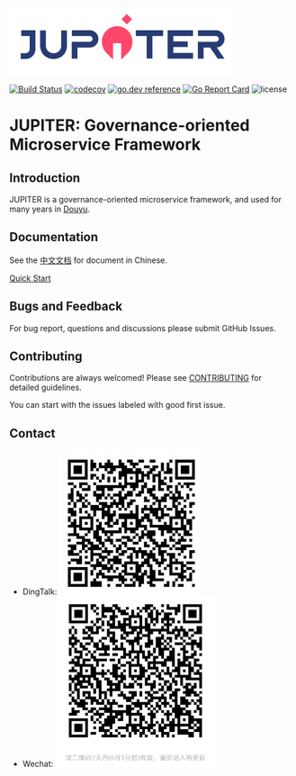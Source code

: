 ![](doc/logo.png)

[![Build Status](https://travis-ci.org/douyu/jupiter.svg?branch=master)](https://travis-ci.org/douyu/jupiter)
[![codecov](https://codecov.io/gh/douyu/jupiter/branch/master/graph/badge.svg)](https://codecov.io/gh/douyu/jupiter)
[![go.dev reference](https://img.shields.io/badge/go.dev-reference-007d9c?logo=go&logoColor=white&style=flat-square)](https://pkg.go.dev/github.com/douyu/jupiter?tab=doc)
[![Go Report Card](https://goreportcard.com/badge/github.com/douyu/jupiter)](https://goreportcard.com/report/github.com/douyu/jupiter)
![license](https://img.shields.io/badge/license-Apache--2.0-green.svg)

# JUPITER: Governance-oriented Microservice Framework

## Introduction

JUPITER is a governance-oriented microservice framework, and used for many years in [Douyu](https://www.douyu.com).

## Documentation

See the [中文文档](http://jupiter.douyu.com/) for document in Chinese.

[Quick Start](doc/wiki-cn/quickstart.md)

## Bugs and Feedback

For bug report, questions and discussions please submit GitHub Issues.

## Contributing

Contributions are always welcomed! Please see [CONTRIBUTING](CONTRIBUTING.md) for detailed guidelines.

You can start with the issues labeled with good first issue.

## Contact

- DingTalk: 
    ![DingTalk](doc/dingtalk.png)
- Wechat:
    ![Wechat](doc/wechat.png)

